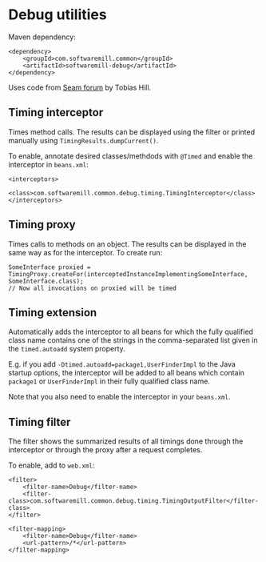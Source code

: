 # Debug utilities

Maven dependency:

    <dependency>
        <groupId>com.softwaremill.common</groupId>
        <artifactId>softwaremill-debug</artifactId>
    </dependency>

Uses code from [Seam forum](http://seamframework.org/Community/SeamPerformanceProblemRewardingWorkaround)
by Tobias Hill.

## Timing interceptor

Times method calls. The results can be displayed using the filter or printed manually using
`TimingResults.dumpCurrent()`.

To enable, annotate desired classes/methdods with `@Timed` and enable the interceptor in `beans.xml`:

    <interceptors>
        <class>com.softwaremill.common.debug.timing.TimingInterceptor</class>
    </interceptors>

## Timing proxy

Times calls to methods on an object. The results can be displayed in the same way as for the interceptor.
To create run:

    SomeInterface proxied = TimingProxy.createFor(interceptedInstanceImplementingSomeInterface, SomeInterface.class);
    // Now all invocations on proxied will be timed

## Timing extension

Automatically adds the interceptor to all beans for which the fully qualified class name contains one of the strings
in the comma-separated list given in the `timed.autoadd` system property.

E.g. if you add `-Dtimed.autoadd=package1,UserFinderImpl` to the Java startup options, the interceptor will be added
to all beans which contain `package1` or `UserFinderImpl` in their fully qualified class name.

Note that you also need to enable the interceptor in your `beans.xml`.

## Timing filter

The filter shows the summarized results of all timings done through the interceptor or through the proxy after a
request completes.

To enable, add to `web.xml`:

    <filter>
        <filter-name>Debug</filter-name>
        <filter-class>com.softwaremill.common.debug.timing.TimingOutputFilter</filter-class>
    </filter>

    <filter-mapping>
        <filter-name>Debug</filter-name>
        <url-pattern>/*</url-pattern>
    </filter-mapping>


